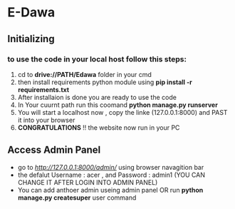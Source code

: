 # E-Dawa

## Initializing

### to use the code in your local host follow this steps:

1. cd to **drive://PATH/Edawa** folder in your cmd 
2. then install requirements python module  using **pip install -r requirements.txt**
3. After installaion is done you are ready to use the code
4. In Your cuurnt path run this coomand **python manage.py runserver**
5. You will start a localhost now , copy the linke (127.0.0.1:8000) and PAST it into your browser
6. **CONGRATULATIONS** !! the website now run in your PC

## Access Admin Panel 
 * go to _http://127.0.0.1:8000/admin/_ using browser navagition bar
 * the defalut Username : acer , and Password : admin1 (YOU CAN CHANGE IT AFTER LOGIN INTO ADMIN PANEL)
 * You can add anthoer admin useing admin panel OR run __python manage.py createsuper__ user command

